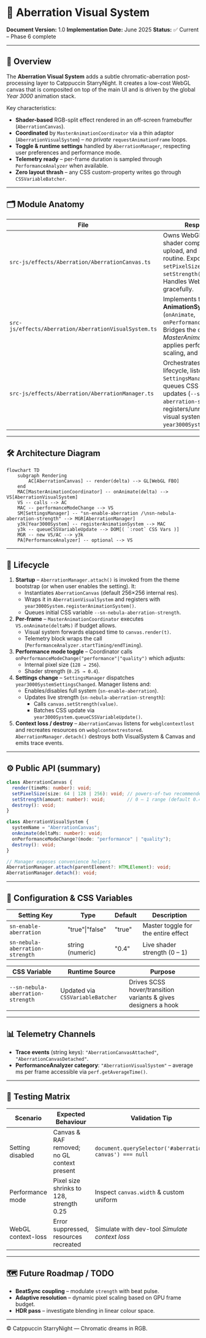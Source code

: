 # 🌌 Aberration Visual System

**Document Version:** 1.0
**Implementation Date:** June 2025
**Status:** ✅ Current – Phase 6 complete

---

## 🚀 Overview

The **Aberration Visual System** adds a subtle chromatic-aberration post-processing layer to Catppuccin StarryNight. It creates a low-cost WebGL canvas that is composited on top of the main UI and is driven by the global _Year 3000_ animation stack.

Key characteristics:

- **Shader-based** RGB-split effect rendered in an off-screen framebuffer (`AberrationCanvas`).
- **Coordinated** by `MasterAnimationCoordinator` via a thin adaptor (`AberrationVisualSystem`) – _no private_ `requestAnimationFrame` loops.
- **Toggle & runtime settings** handled by `AberrationManager`, respecting user preferences and performance mode.
- **Telemetry ready** – per-frame duration is sampled through `PerformanceAnalyzer` when available.
- **Zero layout thrash** – any CSS custom-property writes go through `CSSVariableBatcher`.

---

## 🗂️ Module Anatomy

| File                                                  | Responsibility                                                                                                                                                                                                  |
| ----------------------------------------------------- | --------------------------------------------------------------------------------------------------------------------------------------------------------------------------------------------------------------- |
| `src-js/effects/Aberration/AberrationCanvas.ts`       | Owns WebGL context, shader compilation, texture upload, and `render(time)` routine. Exposes `setPixelSize(size)` and `setStrength(value)` helpers. Handles WebGL context-loss gracefully.                       |
| `src-js/effects/Aberration/AberrationVisualSystem.ts` | Implements the internal **AnimationSystem** interface (`onAnimate`, `onPerformanceModeChange`). Bridges the canvas to _MasterAnimationCoordinator_, applies performance-mode scaling, and routes telemetry.     |
| `src-js/effects/Aberration/AberrationManager.ts`      | Orchestrates enable/disable lifecycle, listens to `SettingsManager` events, queues CSS-variable updates (`--sn-nebula-aberration-strength`), and registers/unregisters the visual system with `year3000System`. |

---

## 🛠️ Architecture Diagram

```mermaid
flowchart TD
    subgraph Rendering
        AC[AberrationCanvas] -- render(delta) --> GL[WebGL FBO]
    end
    MAC[MasterAnimationCoordinator] -- onAnimate(delta) --> VS[AberrationVisualSystem]
    VS -- calls --> AC
    MAC -- performanceModeChange --> VS
    SM[SettingsManager] -- "sn-enable-aberration /\nsn-nebula-aberration-strength" --> MGR[AberrationManager]
    y3k[Year3000System] -- registerAnimationSystem --> MAC
    y3k -- queueCSSVariableUpdate --> DOM[( `:root` CSS Vars )]
    MGR -- new VS/AC --> y3k
    PA[PerformanceAnalyzer] -- optional --> VS
```

---

## 🔄 Lifecycle

1. **Startup** – `AberrationManager.attach()` is invoked from the theme bootstrap (or when user enables the setting). It:
   - Instantiates `AberrationCanvas` (default 256×256 internal res).
   - Wraps it in `AberrationVisualSystem` and registers with `year3000System.registerAnimationSystem()`.
   - Queues initial CSS variable `--sn-nebula-aberration-strength`.
2. **Per-frame** – `MasterAnimationCoordinator` executes `VS.onAnimate(deltaMs)` if budget allows.
   - Visual system forwards elapsed time to `canvas.render(t)`.
   - Telemetry block wraps the call (`PerformanceAnalyzer.startTiming/endTiming`).
3. **Performance mode toggle** – Coordinator calls `onPerformanceModeChange("performance"|"quality")` which adjusts:
   - Internal pixel size (`128 → 256`).
   - Shader strength (`0.25 → 0.4`).
4. **Settings change** – `SettingsManager` dispatches `year3000SystemSettingsChanged`. Manager listens and:
   - Enables/disables full system (`sn-enable-aberration`).
   - Updates live strength (`sn-nebula-aberration-strength`):
     - Calls `canvas.setStrength(value)`.
     - Batches CSS update via `year3000System.queueCSSVariableUpdate()`.
5. **Context loss / destroy** – `AberrationCanvas` listens for `webglcontextlost` and recreates resources on `webglcontextrestored`. `AberrationManager.detach()` destroys both VisualSystem & Canvas and emits trace events.

---

## ⚙️ Public API (summary)

```ts
class AberrationCanvas {
  render(timeMs: number): void;
  setPixelSize(size: 64 | 128 | 256): void; // powers-of-two recommended
  setStrength(amount: number): void;        // 0 – 1 range (default 0.4)
  destroy(): void;
}

class AberrationVisualSystem {
  systemName = "AberrationCanvas";
  onAnimate(deltaMs: number): void;
  onPerformanceModeChange?(mode: "performance" | "quality");
  destroy(): void;
}

// Manager exposes convenience helpers
AberrationManager.attach(parentElement?: HTMLElement): void;
AberrationManager.detach(): void;
```

---

## 🧩 Configuration & CSS Variables

| Setting Key                     | Type             | Default | Description                         |
| ------------------------------- | ---------------- | ------- | ----------------------------------- |
| `sn-enable-aberration`          | "true"\|"false"  | "true"  | Master toggle for the entire effect |
| `sn-nebula-aberration-strength` | string (numeric) | "0.4"   | Live shader strength (0 – 1)        |

| CSS Variable                      | Runtime Source                   | Purpose                                                        |
| --------------------------------- | -------------------------------- | -------------------------------------------------------------- |
| `--sn-nebula-aberration-strength` | Updated via `CSSVariableBatcher` | Drives SCSS hover/transition variants & gives designers a hook |

---

## 📊 Telemetry Channels

- **Trace events** (string keys): `"AberrationCanvasAttached"`, `"AberrationCanvasDetached"`.
- **PerformanceAnalyzer category**: `"AberrationVisualSystem"` – average ms per frame accessible via `perf.getAverageTime()`.

---

## 🧪 Testing Matrix

| Scenario           | Expected Behaviour                          | Validation Tip                                          |
| ------------------ | ------------------------------------------- | ------------------------------------------------------- |
| Setting disabled   | Canvas & RAF removed; no GL context present | `document.querySelector('#aberration-canvas') === null` |
| Performance mode   | Pixel size shrinks to 128, strength 0.25    | Inspect `canvas.width` & custom uniform                 |
| WebGL context-loss | Error suppressed, resources recreated       | Simulate with dev-tool _Simulate context loss_          |

---

## 🗺️ Future Roadmap / TODO

- **BeatSync coupling** – modulate `strength` with beat pulse.
- **Adaptive resolution** – dynamic pixel scaling based on GPU frame budget.
- **HDR pass** – investigate blending in linear colour space.

---

© Catppuccin StarryNight — Chromatic dreams in RGB.
